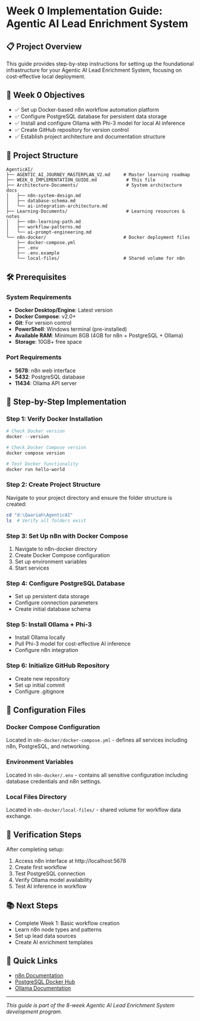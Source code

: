 # Week 0 Implementation Guide: Agentic AI Lead Enrichment System

## 📋 Project Overview
This guide provides step-by-step instructions for setting up the foundational infrastructure for your Agentic AI Lead Enrichment System, focusing on cost-effective local deployment.

## 🎯 Week 0 Objectives
- ✅ Set up Docker-based n8n workflow automation platform
- ✅ Configure PostgreSQL database for persistent data storage
- ✅ Install and configure Ollama with Phi-3 model for local AI inference
- ✅ Create GitHub repository for version control
- ✅ Establish project architecture and documentation structure

## 📁 Project Structure
```
AgenticAI/
├── AGENTIC_AI_JOURNEY_MASTERPLAN_V2.md     # Master learning roadmap
├── WEEK_0_IMPLEMENTATION_GUIDE.md           # This file
├── Architecture-Documents/                  # System architecture docs
│   ├── n8n-system-design.md
│   ├── database-schema.md
│   └── ai-integration-architecture.md
├── Learning-Documents/                      # Learning resources & notes
│   ├── n8n-learning-path.md
│   ├── workflow-patterns.md
│   └── ai-prompt-engineering.md
└── n8n-docker/                             # Docker deployment files
    ├── docker-compose.yml
    ├── .env
    ├── .env.example
    └── local-files/                        # Shared volume for n8n
```

## 🛠️ Prerequisites

### System Requirements
- **Docker Desktop/Engine**: Latest version
- **Docker Compose**: v2.0+
- **Git**: For version control
- **PowerShell**: Windows terminal (pre-installed)
- **Available RAM**: Minimum 8GB (4GB for n8n + PostgreSQL + Ollama)
- **Storage**: 10GB+ free space

### Port Requirements
- **5678**: n8n web interface
- **5432**: PostgreSQL database
- **11434**: Ollama API server

## 📝 Step-by-Step Implementation

### Step 1: Verify Docker Installation
```powershell
# Check Docker version
docker --version

# Check Docker Compose version
docker compose version

# Test Docker functionality
docker run hello-world
```

### Step 2: Create Project Structure
Navigate to your project directory and ensure the folder structure is created:
```powershell
cd "d:\Qaariah\AgenticAI"
ls  # Verify all folders exist
```

### Step 3: Set Up n8n with Docker Compose
1. Navigate to n8n-docker directory
2. Create Docker Compose configuration
3. Set up environment variables
4. Start services

### Step 4: Configure PostgreSQL Database
- Set up persistent data storage
- Configure connection parameters
- Create initial database schema

### Step 5: Install Ollama + Phi-3
- Install Ollama locally
- Pull Phi-3 model for cost-effective AI inference
- Configure n8n integration

### Step 6: Initialize GitHub Repository
- Create new repository
- Set up initial commit
- Configure .gitignore

## 🔧 Configuration Files

### Docker Compose Configuration
Located in `n8n-docker/docker-compose.yml` - defines all services including n8n, PostgreSQL, and networking.

### Environment Variables
Located in `n8n-docker/.env` - contains all sensitive configuration including database credentials and n8n settings.

### Local Files Directory
Located in `n8n-docker/local-files/` - shared volume for workflow data exchange.

## 🧪 Verification Steps
After completing setup:
1. Access n8n interface at http://localhost:5678
2. Create first workflow
3. Test PostgreSQL connection
4. Verify Ollama model availability
5. Test AI inference in workflow

## 📚 Next Steps
- Complete Week 1: Basic workflow creation
- Learn n8n node types and patterns
- Set up lead data sources
- Create AI enrichment templates

## 🔗 Quick Links
- [n8n Documentation](https://docs.n8n.io/)
- [PostgreSQL Docker Hub](https://hub.docker.com/_/postgres)
- [Ollama Documentation](https://ollama.ai/docs)

---
*This guide is part of the 8-week Agentic AI Lead Enrichment System development program.*
